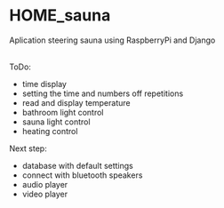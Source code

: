 # HOME_sauna
Aplication steering sauna using RaspberryPi and Django <br>
<br>

ToDo:
- time display
- setting the time and numbers off repetitions
- read and display temperature
- bathroom light control
- sauna light control
- heating control

Next step:
- database with default settings
- connect with bluetooth speakers
- audio player
- video player